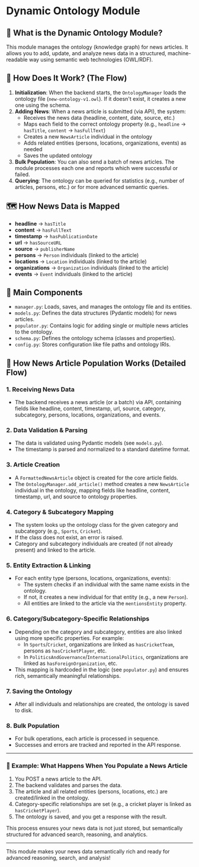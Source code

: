 # Dynamic Ontology Module

## 🧠 What is the Dynamic Ontology Module?
This module manages the ontology (knowledge graph) for news articles. It allows you to add, update, and analyze news data in a structured, machine-readable way using semantic web technologies (OWL/RDF).

## 🚦 How Does It Work? (The Flow)
1. **Initialization**: When the backend starts, the `OntologyManager` loads the ontology file (`new-ontology-v1.owl`). If it doesn't exist, it creates a new one using the schema.
2. **Adding News**: When a news article is submitted (via API), the system:
   - Receives the news data (headline, content, date, source, etc.)
   - Maps each field to the correct ontology property (e.g., `headline` → `hasTitle`, `content` → `hasFullText`)
   - Creates a new `NewsArticle` individual in the ontology
   - Adds related entities (persons, locations, organizations, events) as needed
   - Saves the updated ontology
3. **Bulk Population**: You can also send a batch of news articles. The module processes each one and reports which were successful or failed.
4. **Querying**: The ontology can be queried for statistics (e.g., number of articles, persons, etc.) or for more advanced semantic queries.

## 🗺️ How News Data is Mapped
- **headline** → `hasTitle`
- **content** → `hasFullText`
- **timestamp** → `hasPublicationDate`
- **url** → `hasSourceURL`
- **source** → `publisherName`
- **persons** → `Person` individuals (linked to the article)
- **locations** → `Location` individuals (linked to the article)
- **organizations** → `Organization` individuals (linked to the article)
- **events** → `Event` individuals (linked to the article)

## 🧩 Main Components
- `manager.py`: Loads, saves, and manages the ontology file and its entities.
- `models.py`: Defines the data structures (Pydantic models) for news articles.
- `populator.py`: Contains logic for adding single or multiple news articles to the ontology.
- `schema.py`: Defines the ontology schema (classes and properties).
- `config.py`: Stores configuration like file paths and ontology IRIs.

## 🧩 How News Article Population Works (Detailed Flow)

### 1. Receiving News Data
- The backend receives a news article (or a batch) via API, containing fields like headline, content, timestamp, url, source, category, subcategory, persons, locations, organizations, and events.

### 2. Data Validation & Parsing
- The data is validated using Pydantic models (see `models.py`).
- The timestamp is parsed and normalized to a standard datetime format.

### 3. Article Creation
- A `FormattedNewsArticle` object is created for the core article fields.
- The `OntologyManager.add_article()` method creates a new `NewsArticle` individual in the ontology, mapping fields like headline, content, timestamp, url, and source to ontology properties.

### 4. Category & Subcategory Mapping
- The system looks up the ontology class for the given category and subcategory (e.g., `Sports`, `Cricket`).
- If the class does not exist, an error is raised.
- Category and subcategory individuals are created (if not already present) and linked to the article.

### 5. Entity Extraction & Linking
- For each entity type (persons, locations, organizations, events):
  - The system checks if an individual with the same name exists in the ontology.
  - If not, it creates a new individual for that entity (e.g., a new `Person`).
  - All entities are linked to the article via the `mentionsEntity` property.

### 6. Category/Subcategory-Specific Relationships
- Depending on the category and subcategory, entities are also linked using more specific properties. For example:
  - In `Sports`/`Cricket`, organizations are linked as `hasCricketTeam`, persons as `hasCricketPlayer`, etc.
  - In `PoliticsAndGovernance`/`InternationalPolitics`, organizations are linked as `hasForeignOrganization`, etc.
- This mapping is hardcoded in the logic (see `populator.py`) and ensures rich, semantically meaningful relationships.

### 7. Saving the Ontology
- After all individuals and relationships are created, the ontology is saved to disk.

### 8. Bulk Population
- For bulk operations, each article is processed in sequence.
- Successes and errors are tracked and reported in the API response.

---
### 📝 Example: What Happens When You Populate a News Article
1. You POST a news article to the API.
2. The backend validates and parses the data.
3. The article and all related entities (persons, locations, etc.) are created/linked in the ontology.
4. Category-specific relationships are set (e.g., a cricket player is linked as `hasCricketPlayer`).
5. The ontology is saved, and you get a response with the result.

This process ensures your news data is not just stored, but semantically structured for advanced search, reasoning, and analytics.

---
This module makes your news data semantically rich and ready for advanced reasoning, search, and analysis!
